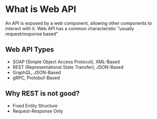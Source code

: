 # What is Web API
An API is exposed by a web component, allowing other components to interact with it. Web API has a common characteristic "usually request/response based"

## Web API Types
* SOAP (Simple Object Access Protocol), XML-Based
* REST (Representational State Transfer), JSON-Based
* GraphQL, JSON-Based
* gRPC, Protobuf-Based

## Why REST is not good?
* Fixed Entity Structure
* Request-Response Only
